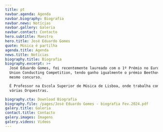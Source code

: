 ```yaml
---
title: pt
navbar.agenda: Agenda
navbar.biography: Biografia
navbar.news: Notícias
navbar.gallery: Galeria
navbar.contact: Contacto
hero.subtitle: Maestro
hero.title: José Eduardo Gomes
quote: Música é partilha
agenda.title: Agenda
news.title: Notícias
biography.title: Biografia
biography.excerpt: >+
  José Eduardo Gomes, foi recentemente laureado com o 1º Prémio no European
  Union Conducting Competition, tendo ganho igualmente o prémio Beethoven no
  mesmo concurso.

  É Professor na Escola Superior de Música de Lisboa, onde trabalha com as
  várias Orquestras.

biography.cta: Download Biografia
biography.file: /pages/José Eduardo Gomes - biografia Fev.2024.pdf
galery.title: Galeria
contact.title: Contacto
galery.images: Imagens
galery.videos: Videos
---
```







